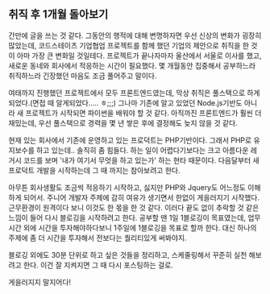 ## 취직 후 1개월 돌아보기

간만에 글을 쓰는 것 같다. 그동안의 행적에 대해 변명하자면 우선 신상의 변화가 굉장히 많았는데, 코드스테이츠 기업협업 프로젝트를 함께 했던 기업의 제안으로 취직을 한 것이 아마 가장 큰 변화일 것일테다. 프로젝트가 끝나자마자 울산에서 서울로 이사를 했고, 새로운 동네와 회사에서 적응하는 시간이 필요했다. 몇 개월동안 집중해서 공부하느라 취직하느라 긴장했던 마음도 조금 풀어주고 말이다.

여태까지 진행했던 프로젝트에서 모두 프론트엔드였는데, 막상 취직은 풀스택으로 하게 되었다.(면접 때 알게되었다..... ㅎ;;;) 그나마 기존에 알고 있었던 Node.js기반도 아니라 새 프로젝트가 시작되면 파이썬을 배워야 할 것 같다. 아직까진 프론트엔드가 훨씬 더 재밌는데, 우선 풀스택으로 경력을 몇 년 쌓은 후에 결정해도 늦지 않을 것 같다. 

현재 있는 회사에서 기존에 운영하고 있는 프로덕트는 PHP기반이다. 그래서 PHP로 유지보수를 하고 있는데.. 솔직히 좀 힘들다. 하는 일이 어렵다기보다는 크고 아름다운 레거시 코드를 보며 '내가 여기서 무엇을 하고 있는가' 하는 현타 때문이다. 다음달부터 새 프로덕트 개발을 시작하는데 그 때 까지는 참아보려고 한다.

아무튼 회사생활도 조금씩 적응하기 시작하고, 싫지만 PHP와 Jquery도 어느정도 이해하게 되어서. 주니어 개발자 주제에 감히 여유가 생기면서 한없이 게을러지기 시작했다. 근무환경이 원격이다 보니 이것도 한 몫을 한 것 같다. 이러다 끝도 없이 추락할 것 같은 느낌이 들어 다시 블로깅을 시작하려고 한다. 공부할 땐 1일 1블로깅이 목표였는데, 업무시간 외에 시간을 투자해야하다보니 1주일에 1블로깅을 목표로 할까 한다. 대신 하나의 주제에 좀 더 시간을 투자해서 전보다는 퀄리티있게 써봐야지.

블로깅 외에도 30분 단위로 하고 싶은 것들을 정리하고, 스케줄링해서 꾸준히 실천 해보려고 한다. 이건 잘 지켜지면 그 때 다시 포스팅하는 걸로.

게을러지지 말지어다!